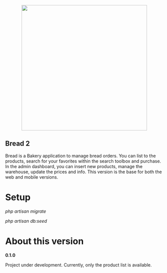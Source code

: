 <p align="center"><img src="https://s7d4.scene7.com/is/image/Dupont/bakery_hero_new?fmt=png-alpha" width="400"></p>

## Bread 2

Bread is a Bakery application to manage bread orders. You can list to the products, search for your favorites within the search toolbox and purchase. In the admin dashboard, you can insert new products, manage the warehouse, update the prices and info. This version is the base for both the web and mobile versions.

# Setup

_php artisan migrate_

_php artisan db:seed_


# About this version

**0.1.0**

Project under development.
Currently, only the product list is available.